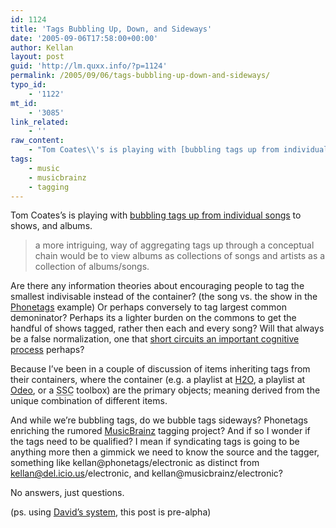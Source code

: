 ```yaml
---
id: 1124
title: 'Tags Bubbling Up, Down, and Sideways'
date: '2005-09-06T17:58:00+00:00'
author: Kellan
layout: post
guid: 'http://lm.quxx.info/?p=1124'
permalink: /2005/09/06/tags-bubbling-up-down-and-sideways/
typo_id:
    - '1122'
mt_id:
    - '3085'
link_related:
    - ''
raw_content:
    - "Tom Coates\\'s is playing with [bubbling tags up from individual songs](http://www.plasticbag.org/archives/2005/09/how_to_build_on_bubbleup_folksonomies.shtml) to shows, and albums.  \r\n\r\n> a more intriguing, way of aggregating tags up through a conceptual chain would be to view albums as collections of songs and artists as a collection of albums/songs.\r\n\r\nAre there any information theories about encouraging people to tag the smallest indivisable instead of the container? (the song vs. the show in the [Phonetags](http://www.plasticbag.org/archives/2005/08/reinventing_radio_on_phonetags.shtml) example)   Or perhaps conversely to tag largest common demoninator?  Perhaps its a lighter burden on the commons to get the handful of shows tagged, rather then each and every song?  Will that always be a false normalization, one that [short circuits an important cognitive process](http://www.rashmisinha.com/archives/05_08/lazy-sheep-delicious.html) perhaps?\r\n\r\nBecause I\\'ve  been in a couple of discussion of items inheriting tags from their containers, where the container (e.g. a playlist at [H2O](http://h2obeta.law.harvard.edu/), a playlist at [Odeo](http://odeo.com), or a <acronym title=\\\"Social Source Commons\\\">SSC</acronym> toolbox) are the primary objects; meaning derived from the unique combination of different items.    \r\n\r\nAnd while we\\'re bubbling tags, do we bubble tags sideways? Phonetags enriching the rumored [MusicBrainz](http://musicbrainz.org) tagging project?  And if so I wonder if the tags need to be qualified? I mean if syndicating tags is going to be anything more then a gimmick we need to know the source and the tagger, something like kellan@phonetags/electronic as distinct from kellan@del.icio.us/electronic, and kellan@musicbrainz/electronic?\r\n\r\nNo answers, just questions.\r\n\r\n(ps. using [David\\'s system](http://www.genuinevc.com/archives/2005/09/an_alpha_post.htm), this post is pre-alpha)"
tags:
    - music
    - musicbrainz
    - tagging
---
```


Tom Coates’s is playing with [bubbling tags up from individual songs](http://www.plasticbag.org/archives/2005/09/how*to*build*on*bubbleup\_folksonomies.shtml) to shows, and albums.

> a more intriguing, way of aggregating tags up through a conceptual chain would be to view albums as collections of songs and artists as a collection of albums/songs.

Are there any information theories about encouraging people to tag the smallest indivisable instead of the container? (the song vs. the show in the [Phonetags](http://www.plasticbag.org/archives/2005/08/reinventing*radio*on*phonetags.shtml) example) Or perhaps conversely to tag largest common demoninator? Perhaps its a lighter burden on the commons to get the handful of shows tagged, rather then each and every song? Will that always be a false normalization, one that [short circuits an important cognitive process](http://www.rashmisinha.com/archives/05*08/lazy-sheep-delicious.html) perhaps?

Because I’ve been in a couple of discussion of items inheriting tags from their containers, where the container (e.g. a playlist at [H2O](http://h2obeta.law.harvard.edu/), a playlist at [Odeo](http://odeo.com), or a <acronym title="Social Source Commons">SSC</acronym> toolbox) are the primary objects; meaning derived from the unique combination of different items.

And while we’re bubbling tags, do we bubble tags sideways? Phonetags enriching the rumored [MusicBrainz](http://musicbrainz.org) tagging project? And if so I wonder if the tags need to be qualified? I mean if syndicating tags is going to be anything more then a gimmick we need to know the source and the tagger, something like kellan@phonetags/electronic as distinct from kellan@del.icio.us/electronic, and kellan@musicbrainz/electronic?

No answers, just questions.

(ps. using [David’s system](http://www.genuinevc.com/archives/2005/09/an*alpha*post.htm), this post is pre-alpha)
